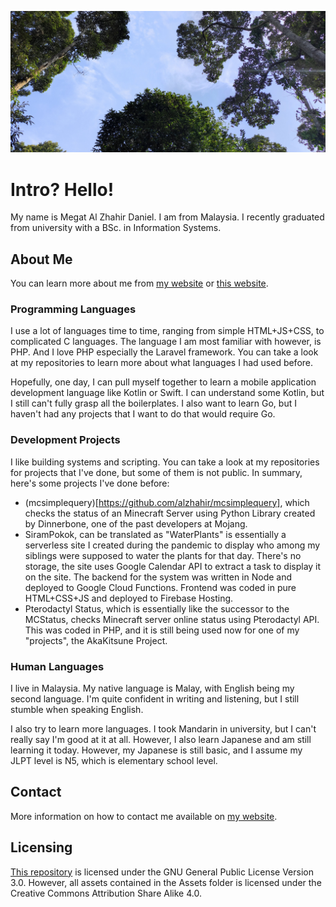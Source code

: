 ![Picture of a tropical forest in Perak](/assets/static/images/forest.jpg "A picture I took in 2021")

# Intro? Hello!
My name is Megat Al Zhahir Daniel. I am from Malaysia. I recently graduated from university with a BSc. in Information Systems.

## About Me
You can learn more about me from [my website](https://alz.moe/about "About Me - alzhahir.com") or [this website](https://about.alzhahir.com "About Me - about.alzhahir.com").

### Programming Languages
I use a lot of languages time to time, ranging from simple HTML+JS+CSS, to complicated C languages. The language I am most familiar with however, is PHP. And I love PHP especially the Laravel framework. You can take a look at my repositories to learn more about what languages I had used before.

Hopefully, one day, I can pull myself together to learn a mobile application development language like Kotlin or Swift. I can understand some Kotlin, but I still can't fully grasp all the boilerplates. I also want to learn Go, but I haven't had any projects that I want to do that would require Go.

### Development Projects
I like building systems and scripting. You can take a look at my repositories for projects that I've done, but some of them is not public. In summary, here's some projects I've done before:

- (mcsimplequery)[https://github.com/alzhahir/mcsimplequery], which checks the status of an Minecraft Server using Python Library created by Dinnerbone, one of the past developers at Mojang.
- SiramPokok, can be translated as "WaterPlants" is essentially a serverless site I created during the pandemic to display who among my siblings were supposed to water the plants for that day. There's no storage, the site uses Google Calendar API to extract a task to display it on the site. The backend for the system was written in Node and deployed to Google Cloud Functions. Frontend was coded in pure HTML+CSS+JS and deployed to Firebase Hosting.
- Pterodactyl Status, which is essentially like the successor to the MCStatus, checks Minecraft server online status using Pterodactyl API. This was coded in PHP, and it is still being used now for one of my "projects", the AkaKitsune Project.

### Human Languages
I live in Malaysia. My native language is Malay, with English being my second language. I'm quite confident in writing and listening, but I still stumble when speaking English.

I also try to learn more languages. I took Mandarin in university, but I can't really say I'm good at it at all. However, I also learn Japanese and am still learning it today. However, my Japanese is still basic, and I assume my JLPT level is N5, which is elementary school level.

## Contact
More information on how to contact me available on [my website](https://alz.moe/contact "Contact Megat - alzhahir.com").

## Licensing
[This repository](https://github.com/alzhahir/alzhahir) is licensed under the GNU General Public License Version 3.0. However, all assets contained in the Assets folder is licensed under the Creative Commons Attribution Share Alike 4.0.
